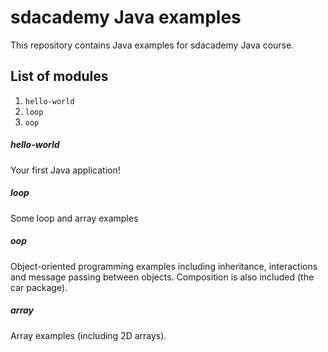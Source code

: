 # sdacademy Java examples
This repository contains Java examples for sdacademy Java course.

## List of modules
1. ``hello-world``
2. ``loop``
3. ``oop``

##### hello-world
Your first Java application!

##### loop
Some loop and array examples

##### oop
Object-oriented programming examples including inheritance, interactions and 
message passing between objects. Composition is also included (the car package).

##### array
Array examples (including 2D arrays).